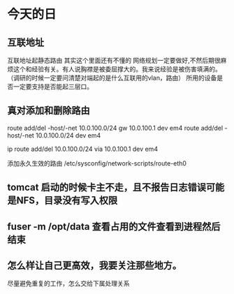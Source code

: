# 今天的日

## 互联地址
  
  互联地址起静态路由
  其实这个里面还有不懂的
  网络规划一定要做好,不然后期很麻烦这个和经验有关。有人说胸襟是被委屈撑大的。我来说经验是被伤害填满的。（调研的时候一定要问清楚对端起的是什么互联用的vlan，路由） 所用的设备是否一定要支持是否能起三层口。

## 真对添加和删除路由 

  route add/del -host/-net  10.0.100.0/24 gw 10.0.100.1 dev em4
  route add/del -host/-net  10.0.100.0/24 dev em4

  ip route add/del 10.0.100.0/24 via 10.0.100.1 dev em4 

  添加永久生效的路由 /etc/sysconfig/network-scripts/route-eth0 



## tomcat 启动的时候卡主不走，且不报告日志错误可能是NFS，目录没有写入权限

## fuser -m /opt/data 查看占用的文件查看到进程然后结束

## 怎么样让自己更高效，我要关注那些地方。

  尽量避免重复的工作，怎么交给下属处理关系



